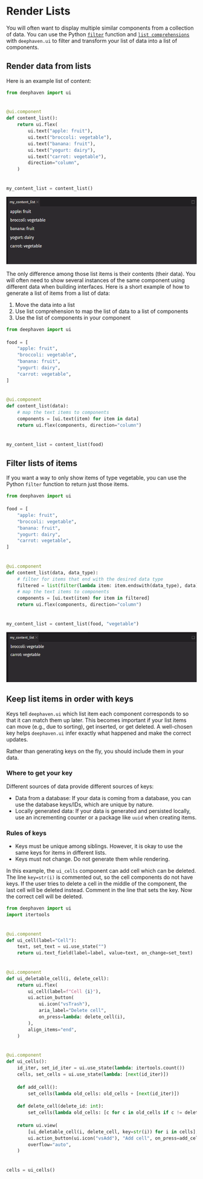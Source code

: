 # Render Lists

You will often want to display multiple similar components from a collection of data. You can use the Python [`filter`](https://docs.python.org/3/library/functions.html#filter) function and [`list comprehensions`](https://docs.python.org/3/tutorial/datastructures.html#list-comprehensions) with `deephaven.ui` to filter and transform your list of data into a list of components.

## Render data from lists

Here is an example list of content:

```python
from deephaven import ui


@ui.component
def content_list():
    return ui.flex(
        ui.text("apple: fruit"),
        ui.text("broccoli: vegetable"),
        ui.text("banana: fruit"),
        ui.text("yogurt: dairy"),
        ui.text("carrot: vegetable"),
        direction="column",
    )


my_content_list = content_list()
```

![my_content_list](../_assets/render_lists1.png)

The only difference among those list items is their contents (their data). You will often need to show several instances of the same component using different data when building interfaces. Here is a short example of how to generate a list of items from a list of data:

1. Move the data into a list
2. Use list comprehension to map the list of data to a list of components
3. Use the list of components in your component

```python
from deephaven import ui

food = [
    "apple: fruit",
    "broccoli: vegetable",
    "banana: fruit",
    "yogurt: dairy",
    "carrot: vegetable",
]


@ui.component
def content_list(data):
    # map the text items to components
    components = [ui.text(item) for item in data]
    return ui.flex(components, direction="column")


my_content_list = content_list(food)
```

## Filter lists of items

If you want a way to only show items of type vegetable, you can use the Python `filter` function to return just those items.

```python
from deephaven import ui

food = [
    "apple: fruit",
    "broccoli: vegetable",
    "banana: fruit",
    "yogurt: dairy",
    "carrot: vegetable",
]


@ui.component
def content_list(data, data_type):
    # filter for items that end with the desired data type
    filtered = list(filter(lambda item: item.endswith(data_type), data))
    # map the text items to components
    components = [ui.text(item) for item in filtered]
    return ui.flex(components, direction="column")


my_content_list = content_list(food, "vegetable")
```

![my_content_list2](../_assets/render_lists2.png)

## Keep list items in order with keys

Keys tell `deephaven.ui` which list item each component corresponds to so that it can match them up later. This becomes important if your list items can move (e.g., due to sorting), get inserted, or get deleted. A well-chosen key helps `deephaven.ui` infer exactly what happened and make the correct updates.

Rather than generating keys on the fly, you should include them in your data.

### Where to get your key

Different sources of data provide different sources of keys:

- Data from a database: If your data is coming from a database, you can use the database keys/IDs, which are unique by nature.
- Locally generated data: If your data is generated and persisted locally, use an incrementing counter or a package like `uuid` when creating items.

### Rules of keys

- Keys must be unique among siblings. However, it is okay to use the same keys for items in different lists.
- Keys must not change. Do not generate them while rendering.

In this example, the `ui_cells` component can add cell which can be deleted. The line `key=str(i)` is commented out, so the cell components do not have keys. If the user tries to delete a cell in the middle of the component, the last cell will be deleted instead. Comment in the line that sets the key. Now the correct cell will be deleted.

```python
from deephaven import ui
import itertools


@ui.component
def ui_cell(label="Cell"):
    text, set_text = ui.use_state("")
    return ui.text_field(label=label, value=text, on_change=set_text)


@ui.component
def ui_deletable_cell(i, delete_cell):
    return ui.flex(
        ui_cell(label=f"Cell {i}"),
        ui.action_button(
            ui.icon("vsTrash"),
            aria_label="Delete cell",
            on_press=lambda: delete_cell(i),
        ),
        align_items="end",
    )


@ui.component
def ui_cells():
    id_iter, set_id_iter = ui.use_state(lambda: itertools.count())
    cells, set_cells = ui.use_state(lambda: [next(id_iter)])

    def add_cell():
        set_cells(lambda old_cells: old_cells + [next(id_iter)])

    def delete_cell(delete_id: int):
        set_cells(lambda old_cells: [c for c in old_cells if c != delete_id])

    return ui.view(
        [ui_deletable_cell(i, delete_cell, key=str(i)) for i in cells],
        ui.action_button(ui.icon("vsAdd"), "Add cell", on_press=add_cell),
        overflow="auto",
    )


cells = ui_cells()
```
